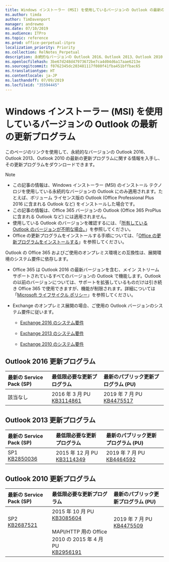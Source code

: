 ```yaml
---
title: Windows インストーラー (MSI) を使用しているバージョンの Outlook の最新の更新プログラム
ms.author: timda
author: TimDavenport
manager: andrewmo
ms.date: 07/10/2019
ms.audience: ITPro
ms.topic: reference
ms.prod: office-perpetual-itpro
localization_priority: Priority
ms.collection: RelNotes_Perpetual
description: 永続的なバージョンの Outlook 2016、Outlook 2013、Outlook 2010 の最新の更新プログラムに関する情報へのリンクを IT 技術者に提供します
ms.openlocfilehash: 3be67d248d47973672be7ca4d04d6a17aae6213e
ms.sourcegitcommit: f0762345dc203481117f080f41fba451bffbac65
ms.translationtype: HT
ms.contentlocale: ja-JP
ms.lasthandoff: 07/09/2019
ms.locfileid: "35594445"
---
```

# <a name="latest-updates-for-versions-of-outlook-that-use-windows-installer-msi"></a>Windows インストーラー (MSI) を使用しているバージョンの Outlook の最新の更新プログラム

このページのリンクを使用して、永続的なバージョンの Outlook 2016、Outlook 2013、Outlook 2010 の最新の更新プログラムに関する情報を入手し、その更新プログラムをダウンロードできます。
  
> [!NOTE]
> - この記事の情報は、Windows インストーラー (MSI) のインストール テクノロジを使用している永続的なバージョンの Outlook にのみ適用されます。たとえば、ボリューム ライセンス版の Outlook (Office Professional Plus 2016 に含まれる Outlook など) をインストールした場合です。
> - この記事の情報は、Office 365 バージョンの Outlook (Office 365 ProPlus に含まれる Outlook など) には適用されません。
> - 使用している Outlook のバージョンを確認するには、「[所有している Outlook のバージョンが不明な場合。](https://support.office.com/article/b3a9568c-edb5-42b9-9825-d48d82b2257c)」を参照してください。
> - Office の更新プログラムをインストールする手順については、「[Office の更新プログラムをインストールする](https://support.office.com/article/2ab296f3-7f03-43a2-8e50-46de917611c5)」を参照してください。 
  
Outlook の Office 365 およびご使用のオンプレミス環境との互換性は、展開環境のシステム要件に依存します。
  
- Office 365 は Outlook 2016 の最新バージョンを含む、メイン ストリーム サポートされているすべてのバージョンの Outlook で機能します。Outlook の以前のバージョンについては、サポートを拡張しているものだけは引き続き Office 365 で使用できますが、機能が制限されます。詳細については「[Microsoft ライフサイクル ポリシー](https://support.microsoft.com/lifecycle)」を参照してください。
    
- Exchange のオンプレミス展開の場合、ご使用の Outlook バージョンのシステム要件に従います。
    
  - [Exchange 2016 のシステム要件](https://docs.microsoft.com/Exchange/plan-and-deploy/system-requirements)
    
  - [Exchange 2013 のシステム要件](https://docs.microsoft.com/exchange/exchange-2013-system-requirements-exchange-2013-help)
    
  - [Exchange 2010 のシステム要件](https://docs.microsoft.com/previous-versions/office/exchange-server-2010/aa996719(v=exchg.141))

   
## <a name="outlook-2016-updates"></a>Outlook 2016 更新プログラム

|**最新の Service Pack (SP)**|**最低限必要な更新プログラム**|**最新のパブリック更新プログラム (PU)**|
|:-----|:-----|:-----|
|該当なし  <br/> |2016 年 3 月 PU <br/>[KB3114861](https://support.microsoft.com/help/3114861) <br/> |2019 年 7 月 PU <br/>[KB4475517](https://support.microsoft.com/help/4475517) 

## <a name="outlook-2013-updates"></a>Outlook 2013 更新プログラム

|**最新の Service Pack (SP)**|**最低限必要な更新プログラム**|**最新のパブリック更新プログラム (PU)**|
|:-----|:-----|:-----|
|SP1  <br/>[KB2850036](https://go.microsoft.com/fwlink/p/?LinkId=512538) <br/> |2015 年 12 月 PU <br/>[KB3114349](https://support.microsoft.com/kb/3114349) <br/> |2019 年 7 月 PU <br/>[KB4464592](https://support.microsoft.com/help/4464592)  |
   
## <a name="outlook-2010-updates"></a>Outlook 2010 更新プログラム

|**最新の Service Pack (SP)**|**最低限必要な更新プログラム**|**最新のパブリック更新プログラム (PU)**|
|:-----|:-----|:-----|
|SP2 <br/>[KB2687521](https://go.microsoft.com/fwlink/p/?LinkId=512542) <br><br><br><br/> |2015 年 10 月 PU <br/> [KB3085604](https://support.microsoft.com/kb/3085604) <br/><br/>  MAPI/HTTP 用の Office 2010 の 2015 年 4 月 PU <br/> [KB2956191](https://support.microsoft.com/ja-JP/help/2956191/april-14-2015-update-for-office-2010-kb2956191) <br/> |2019 年 7 月 PU <br/>[KB4475509](https://support.microsoft.com/help/4475509) <br><br><br><br/>|
   

